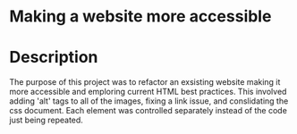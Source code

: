 # Making a website more accessible

# Description
The purpose of this project was to refactor an exsisting website making it more accessible and emploring current HTML best practices. This involved adding 'alt' tags to all of the images, fixing a link issue, and conslidating the css document. Each element was controlled separately instead of the code just being repeated. 
